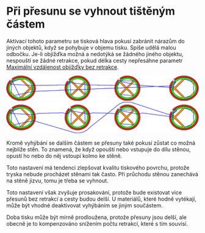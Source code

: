 Při přesunu se vyhnout tištěným částem
====
Aktivací tohoto parametru se tisková hlava pokusí zabránit nárazům do jiných objektů, když se pohybuje v objemu tisku. Spíše udělá malou odbočku. Je-li objížďka možná a nedotýká se žádného jiného objektu, nespouští se žádné retrakce, pokud délka cesty nepřesáhne parametr [Maximální vzdálenost objížďky bez retrakce](retraction_combing_max_distance.md).

![Pokud je tento parametr deaktivován, mohou pohyby přesunu procházet jinými částmi](../../../articles/images/travel_avoid_other_parts_disabled.png)
![Když je tato možnost aktivována, přesuny se vyhýbají jiným částem](../../../articles/images/travel_avoid_other_parts_enabled.png)

Kromě vyhýbání se dalším částem se přesuny také pokusí zůstat co možná nejblíže stěn. To znamená, že když opouští nebo vstupuje do dílu stěnou, opustí ho nebo do něj vstoupí kolmo ke stěně.

Toto nastavení má tendenci zlepšovat kvalitu tiskového povrchu, protože tryska nebude procházet stěnami tak často. Při průchodu stěnou zanechává na stěně jizvu, tomu je třeba se vyhnout.

Toto nastavení však zvyšuje prosakování, protože bude existovat více přesunů bez retrakcí a cesty budou delší. U materiálů, které hodně vytékají, může být vhodné deaktivovat vyhýbáním se jiným součástem.

Doba tisku může být mírně prodloužena, protože přesuny jsou delší, ale obecně je to kompenzováno snížením počtu retrakcí, které s tím souvisí.
